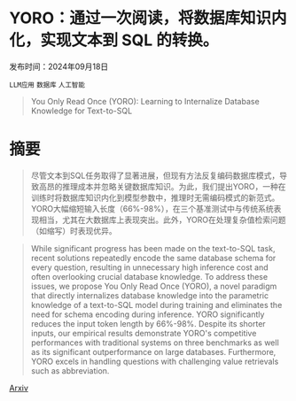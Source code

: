 # YORO：通过一次阅读，将数据库知识内化，实现文本到 SQL 的转换。

发布时间：2024年09月18日

`LLM应用` `数据库` `人工智能`

> You Only Read Once (YORO): Learning to Internalize Database Knowledge for Text-to-SQL

# 摘要

> 尽管文本到SQL任务取得了显著进展，但现有方法反复编码数据库模式，导致高昂的推理成本并忽略关键数据库知识。为此，我们提出YORO，一种在训练时将数据库知识内化到模型参数中，推理时无需编码模式的新范式。YORO大幅缩短输入长度（66%-98%），在三个基准测试中与传统系统表现相当，尤其在大数据库上表现突出。此外，YORO在处理复杂值检索问题（如缩写）时表现优异。

> While significant progress has been made on the text-to-SQL task, recent solutions repeatedly encode the same database schema for every question, resulting in unnecessary high inference cost and often overlooking crucial database knowledge. To address these issues, we propose You Only Read Once (YORO), a novel paradigm that directly internalizes database knowledge into the parametric knowledge of a text-to-SQL model during training and eliminates the need for schema encoding during inference. YORO significantly reduces the input token length by 66%-98%. Despite its shorter inputs, our empirical results demonstrate YORO's competitive performances with traditional systems on three benchmarks as well as its significant outperformance on large databases. Furthermore, YORO excels in handling questions with challenging value retrievals such as abbreviation.

[Arxiv](https://arxiv.org/abs/2409.12172)